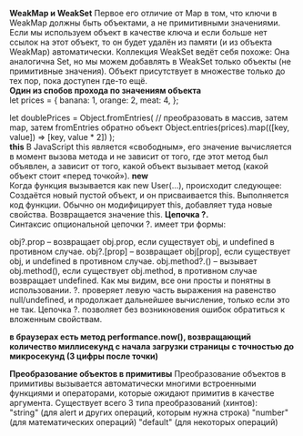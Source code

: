 **WeakMap и WeakSet**
Первое его отличие от Map в том, что ключи в WeakMap должны быть объектами, а не примитивными значениями.
Если мы используем объект в качестве ключа и если больше нет ссылок на этот объект, то он будет удалён из памяти (и из объекта WeakMap) автоматически.
Коллекция WeakSet ведёт себя похоже:
Она аналогична Set, но мы можем добавлять в WeakSet только объекты (не примитивные значения).
Объект присутствует в множестве только до тех пор, пока доступен где-то ещё.  
**Один из спобов прохода по значениям объекта**  
let prices = {
  banana: 1,
  orange: 2,
  meat: 4,
};

let doublePrices = Object.fromEntries(
  // преобразовать в массив, затем map, затем fromEntries обратно объект
  Object.entries(prices).map(([key, value]) => [key, value * 2])
);  
**this**
В JavaScript this является «свободным», его значение вычисляется в момент вызова метода и не зависит от того, где этот метод был объявлен,
а зависит от того, какой объект вызывает метод (какой объект стоит «перед точкой»).
**new**  
Когда функция вызывается как new User(...), происходит следующее:
Создаётся новый пустой объект, и он присваивается this.
Выполняется код функции. Обычно он модифицирует this, добавляет туда новые свойства.
Возвращается значение this.
**Цепочка ?.**  
Синтаксис опциональной цепочки ?. имеет три формы:

obj?.prop – возвращает obj.prop, если существует obj, и undefined в противном случае.
obj?.[prop] – возвращает obj[prop], если существует obj, и undefined в противном случае.
obj.method?.() – вызывает obj.method(), если существует obj.method, в противном случае возвращает undefined.
Как мы видим, все они просты и понятны в использовании. ?. проверяет левую часть выражения на равенство null/undefined, и продолжает дальнейшее вычисление, только если это не так.
Цепочка ?. позволяет без возникновения ошибок обратиться к вложенным свойствам.  

 **в браузерах есть метод performance.now(), возвращающий количество миллисекунд с начала загрузки страницы с точностью до микросекунд (3 цифры после точки)**  
 
 **Преобразование объектов в примитивы**
 Преобразование объектов в примитивы вызывается автоматически многими встроенными функциями и операторами, которые ожидают примитив в качестве аргумента.
Существует всего 3 типа преобразований (хинтов):  
"string" (для alert и других операций, которым нужна строка)
"number" (для математических операций)
"default" (для некоторых операций)

